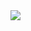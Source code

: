 <img align="right" src="https://visitor-badge.laobi.icu/badge?page_id=vusalasalimovaa.vusalasalimovaa" />
